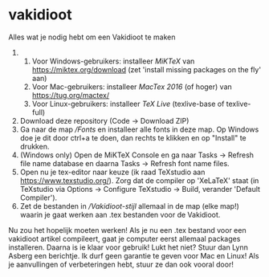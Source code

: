 # vakidioot
Alles wat je nodig hebt om een Vakidioot te maken

1. 1. Voor Windows-gebruikers: installeer *MiKTeX* van https://miktex.org/download (zet 'install missing packages on the fly' aan)
   2. Voor Mac-gebruikers: installeer *MacTex 2016* (of hoger) van https://tug.org/mactex/
   3. Voor Linux-gebruikers: installeer *TeX Live* (texlive-base of texlive-full)
2. Download deze repository (Code -> Download ZIP)
3. Ga naar de map */Fonts* en installeer alle fonts in deze map. Op Windows doe je dit door ctrl+a te doen, dan rechts te klikken en op "Install" te drukken.
4. (Windows only) Open de MiKTeX Console en ga naar Tasks -> Refresh file name database en daarna Tasks -> Refresh font name files.
5. Open nu je tex-editor naar keuze (ik raad TeXstudio aan https://www.texstudio.org/). Zorg dat de compiler op 'XeLaTeX' staat (in TeXstudio via Options -> Configure TeXstudio -> Build, verander 'Default Compiler').
6. Zet de bestanden in */Vakidioot-stijl* allemaal in de map (elke map!) waarin je gaat werken aan .tex bestanden voor de Vakidioot.

Nu zou het hopelijk moeten werken! Als je nu een .tex bestand voor een vakidioot artikel compileert, gaat je computer eerst allemaal packages installeren. Daarna is ie klaar voor gebruik! Lukt het niet? Stuur dan Lynn Asberg een berichtje.  Ik durf geen garantie te geven voor Mac en Linux! Als je aanvullingen of verbeteringen hebt, stuur ze dan ook vooral door!
